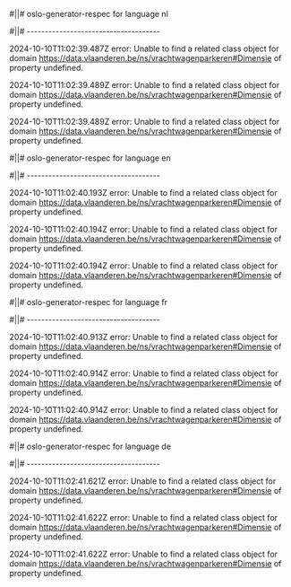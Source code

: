 #||# oslo-generator-respec for language nl  

#||# -------------------------------------  

2024-10-10T11:02:39.487Z error: Unable to find a related class object for domain https://data.vlaanderen.be/ns/vrachtwagenparkeren#Dimensie of property undefined.

2024-10-10T11:02:39.489Z error: Unable to find a related class object for domain https://data.vlaanderen.be/ns/vrachtwagenparkeren#Dimensie of property undefined.

2024-10-10T11:02:39.489Z error: Unable to find a related class object for domain https://data.vlaanderen.be/ns/vrachtwagenparkeren#Dimensie of property undefined.

#||# oslo-generator-respec for language en  

#||# -------------------------------------  

2024-10-10T11:02:40.193Z error: Unable to find a related class object for domain https://data.vlaanderen.be/ns/vrachtwagenparkeren#Dimensie of property undefined.

2024-10-10T11:02:40.194Z error: Unable to find a related class object for domain https://data.vlaanderen.be/ns/vrachtwagenparkeren#Dimensie of property undefined.

2024-10-10T11:02:40.194Z error: Unable to find a related class object for domain https://data.vlaanderen.be/ns/vrachtwagenparkeren#Dimensie of property undefined.

#||# oslo-generator-respec for language fr  

#||# -------------------------------------  

2024-10-10T11:02:40.913Z error: Unable to find a related class object for domain https://data.vlaanderen.be/ns/vrachtwagenparkeren#Dimensie of property undefined.

2024-10-10T11:02:40.914Z error: Unable to find a related class object for domain https://data.vlaanderen.be/ns/vrachtwagenparkeren#Dimensie of property undefined.

2024-10-10T11:02:40.914Z error: Unable to find a related class object for domain https://data.vlaanderen.be/ns/vrachtwagenparkeren#Dimensie of property undefined.

#||# oslo-generator-respec for language de  

#||# -------------------------------------  

2024-10-10T11:02:41.621Z error: Unable to find a related class object for domain https://data.vlaanderen.be/ns/vrachtwagenparkeren#Dimensie of property undefined.

2024-10-10T11:02:41.622Z error: Unable to find a related class object for domain https://data.vlaanderen.be/ns/vrachtwagenparkeren#Dimensie of property undefined.

2024-10-10T11:02:41.622Z error: Unable to find a related class object for domain https://data.vlaanderen.be/ns/vrachtwagenparkeren#Dimensie of property undefined.

